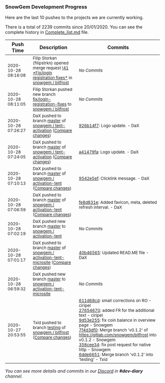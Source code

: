 
### SnowGem Development Progress

Here are the last 10 pushes to the projects we are currently working.

There is a total of 2239 commits since 20/01/2020. You can see the complete history in
 [Complete_list.md](Complete_list.md) file.

| Push Time | Description | Commits |
| --- | --- | --- |
| <sub>2020-10-28 08:16:08</sub> | <sub>Filip Storkan (filipstrkn) opened merge request [\!41 \*Fix/login registration fixes\*](https://gitlab.com/snowgem/bitfrost/-/merge_requests/41) in [snowgem / bitfrost](https://gitlab.com/snowgem/bitfrost)</sub> | <sub>_No Commits_</sub> |
| <sub>2020-10-28 08:11:05</sub> | <sub>Filip Storkan pushed new branch [fix/login\-registration\-fixes](https://gitlab.com/snowgem/bitfrost/commits/fix/login-registration-fixes) to [snowgem / bitfrost](https://gitlab.com/snowgem/bitfrost)</sub> | <sub>_No Commits_</sub> |
| <sub>2020-10-28 07:26:27</sub> | <sub>DaX pushed to branch [master](https://gitlab.com/snowgem/snowpay-activation/commits/master) of [snowgem / tent\-activation](https://gitlab.com/snowgem/snowpay-activation) ([Compare changes](https://gitlab.com/snowgem/snowpay-activation/compare/a41479fa860e89e2ec8580eaa1d9d72a140bebbb...926b14f75ab8aa5c52244e946eeb7a2f0af3487b))</sub> | <sub>[926b14f7](https://gitlab.com/snowgem/snowpay-activation/-/commit/926b14f75ab8aa5c52244e946eeb7a2f0af3487b): Logo update. - DaX</sub> |
| <sub>2020-10-28 07:24:05</sub> | <sub>DaX pushed to branch [master](https://gitlab.com/snowgem/snowpay-activation/commits/master) of [snowgem / tent\-activation](https://gitlab.com/snowgem/snowpay-activation) ([Compare changes](https://gitlab.com/snowgem/snowpay-activation/compare/437d3a5a597baad6d0b44227b39990aa18ea3053...a41479fa860e89e2ec8580eaa1d9d72a140bebbb))</sub> | <sub>[a41479fa](https://gitlab.com/snowgem/snowpay-activation/-/commit/a41479fa860e89e2ec8580eaa1d9d72a140bebbb): Logo update. - DaX</sub> |
| <sub>2020-10-28 07:10:13</sub> | <sub>DaX pushed to branch [master](https://gitlab.com/snowgem/activation-tent/commits/master) of [snowgem / activation\-tent](https://gitlab.com/snowgem/activation-tent) ([Compare changes](https://gitlab.com/snowgem/activation-tent/compare/fe8d831e735ddde5f77d33d032195dc5e2ab4a3d...9542e5ef6a9994eb30457acdeb5bf11598c7549c))</sub> | <sub>[9542e5ef](https://gitlab.com/snowgem/activation-tent/-/commit/9542e5ef6a9994eb30457acdeb5bf11598c7549c): Clicklink message. - DaX</sub> |
| <sub>2020-10-28 07:06:59</sub> | <sub>DaX pushed to branch [master](https://gitlab.com/snowgem/activation-tent/commits/master) of [snowgem / activation\-tent](https://gitlab.com/snowgem/activation-tent) ([Compare changes](https://gitlab.com/snowgem/activation-tent/compare/b6abed1b9ae84a8beceb15fe5b1af0e56663fdb7...fe8d831e735ddde5f77d33d032195dc5e2ab4a3d))</sub> | <sub>[fe8d831e](https://gitlab.com/snowgem/activation-tent/-/commit/fe8d831e735ddde5f77d33d032195dc5e2ab4a3d): Added favicon, meta, deleted refresh interval. - DaX</sub> |
| <sub>2020-10-28 07:02:19</sub> | <sub>DaX pushed new branch [master](https://gitlab.com/snowgem/activation-tent/commits/master) to [snowgem / activation\-tent](https://gitlab.com/snowgem/activation-tent)</sub> | <sub>_No Commits_</sub> |
| <sub>2020-10-28 07:01:17</sub> | <sub>DaX pushed to branch [master](https://gitlab.com/snowgem/activation-tent-microsite/commits/master) of [snowgem / activation\-tent\-microsite](https://gitlab.com/snowgem/activation-tent-microsite) ([Compare changes](https://gitlab.com/snowgem/activation-tent-microsite/compare/4860cd4d119efca84060d53d33aede72741377db...40b46565d26cb581a76ad07c34e214d09bf5a906))</sub> | <sub>[40b46565](https://gitlab.com/snowgem/activation-tent-microsite/-/commit/40b46565d26cb581a76ad07c34e214d09bf5a906): Updated READ.ME file - DaX</sub> |
| <sub>2020-10-28 06:59:32</sub> | <sub>DaX pushed new branch [master](https://gitlab.com/snowgem/activation-tent-microsite/commits/master) to [snowgem / activation\-tent\-microsite](https://gitlab.com/snowgem/activation-tent-microsite)</sub> | <sub>_No Commits_</sub> |
| <sub>2020-10-27 20:53:55</sub> | <sub>Txid pushed to branch [testing](https://gitlab.com/snowgem/bitfrost/commits/testing) of [snowgem / bitfrost](https://gitlab.com/snowgem/bitfrost) ([Compare changes](https://gitlab.com/snowgem/bitfrost/compare/756457830a57b4b3f8dbce1243aa49716abde1b0...6dde66513af5ec42cbf22934ea4bbdd78c5fb310))</sub> | <sub>[611d68cd](https://gitlab.com/snowgem/bitfrost/-/commit/611d68cdf70a595782473212d4eaf20c3d24c404): small corrections on RO - ciripel<br>[27654670](https://gitlab.com/snowgem/bitfrost/-/commit/27654670811af8d56caa6203143d7c929aa0baf8): added FR for the additional text - ciripel<br>[9d53e255](https://gitlab.com/snowgem/bitfrost/-/commit/9d53e255cead8137a84b3bde8424b7c34010a28c): fix coin balance in overview page - Snowgem<br>[7f4d3df0](https://gitlab.com/snowgem/bitfrost/-/commit/7f4d3df0ee6c1a87cf6c1719f9d75879479f7900): Merge branch 'v0.1.2' of https://gitlab.com/snowgem/bitfrost into v0.1.2 - Snowgem<br>[358cee34](https://gitlab.com/snowgem/bitfrost/-/commit/358cee3488e66b3fece75beeb143961a89a8a280): fix post request for native http - Snowgem<br>[6dde6651](https://gitlab.com/snowgem/bitfrost/-/commit/6dde66513af5ec42cbf22934ea4bbdd78c5fb310): Merge branch 'v0.1.2' into 'testing' - Txid</sub> |

_You can see more details and commits in our [Discord](https://discord.gg/zumGnbg) in **#dev-diary** channel._
